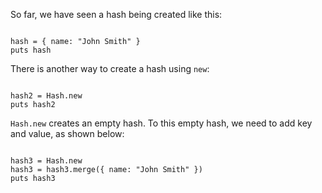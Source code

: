 So far, we have seen a hash
being created like this:

<codeblock language="ruby" type="lesson">
<code>
hash = { name: "John Smith" }
puts hash
</code>
</codeblock>

There is another way to create a hash
using `new`:

<codeblock language="ruby" type="lesson">
<code>
hash2 = Hash.new
puts hash2
</code>
</codeblock>

`Hash.new` creates an empty hash.
To this empty hash, we need to
add key and value, as shown below:

<codeblock language="ruby" type="lesson">
<code>
hash3 = Hash.new
hash3 = hash3.merge({ name: "John Smith" })
puts hash3
</code>
</codeblock>

